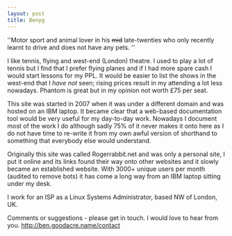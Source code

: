 ```yaml
---
layout: post 
title: Benyg
---
```


\'\'Motor sport and animal lover in his ~~mid~~ late-twenties who only
recently learnt to drive and does not have any pets. \'\'

I like tennis, flying and west-end (London) theatre. I used to play a
lot of tennis but I find that I prefer flying planes and if I had more
spare cash I would start lessons for my PPL. It would be easier to list
the shows in the west-end that I *have not* seen; rising prices result
in my attending a lot less nowadays. Phantom is great but in my opinion
not worth £75 per seat.

This site was started in 2007 when it was under a different domain and
was hosted on an IBM laptop. It became clear that a web-based
documentation tool would be very useful for my day-to-day work. Nowadays
I document most of the work I do although sadly 75% of it never makes it
onto here as I do not have time to re-write it from my own awful version
of shorthand to something that everybody else would understand.

Originally this site was called Rogerrabbit.net and was only a personal
site, I put it online and its links found their way onto other websites
and it slowly became an established website. With 3000+ unique users per
month (audited to remove bots) it has come a long way from an IBM laptop
sitting under my desk.

I work for an ISP as a Linux Systems Administrator, based NW of London,
UK.

Comments or suggestions - please get in touch. I would love to hear from
you. <http://ben.goodacre.name/contact>
